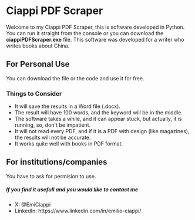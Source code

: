 # Ciappi PDF Scraper

Welcome to my Ciappi PDF Scraper, this is software developed in Python. You can run it straight from the console or you can download the **ciappiPDFScraper.exe** file. This software was developed for a writer who writes books about China.

## For Personal Use

You can download the file or the code and use it for free.

### Things to Consider

- It will save the results in a Word file (.docx).
- The result will have 100 words, and the keyword will be in the middle.
- The software takes a while, and it can appear stuck, but actually, it is running, so, don't be impatient.
- It will not read every PDF, and if it is a PDF with design (like magazines), the results will not be accurate.
- It works quite well with books in PDF format.

<h2>For institutions/companies</h2>
You have to ask for permision to use.

<h5> If you find it usefull and you would like to contact me</h5>
<ul>
<li> X: @EmiCiappi</li>
<li> LinkedIn: https://www.linkedin.com/in/emilio-ciappi/</li>
